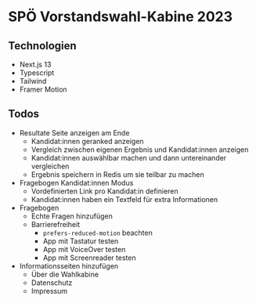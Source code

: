 # SPÖ Vorstandswahl-Kabine 2023

## Technologien
- Next.js 13
- Typescript
- Tailwind
- Framer Motion

## Todos
- Resultate Seite anzeigen am Ende
    - Kandidat:innen geranked anzeigen
    - Vergleich zwischen eigenen Ergebnis und Kandidat:innen anzeigen
    - Kandidat:innen auswählbar machen und dann untereinander vergleichen
    - Ergebnis speichern in Redis um sie teilbar zu machen
- Fragebogen Kandidat:innen Modus
    - Vordefinierten Link pro Kandidat:in definieren
    - Kandidat:innen haben ein Textfeld für extra Informationen
- Fragebogen
    - Echte Fragen hinzufügen
    - Barrierefreiheit
        - `prefers-reduced-motion` beachten
        - App mit Tastatur testen
        - App mit VoiceOver testen
        - App mit Screenreader testen
- Informationsseiten hinzufügen
    - Über die Wahlkabine
    - Datenschutz
    - Impressum
